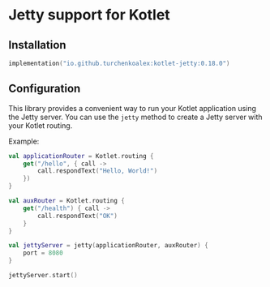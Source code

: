 # Jetty support for Kotlet

## Installation

```kotlin
implementation("io.github.turchenkoalex:kotlet-jetty:0.18.0")
```

## Configuration

This library provides a convenient way to run your Kotlet application using the Jetty server. You can use the `jetty`
method to create a Jetty server with your Kotlet routing.

Example:

```kotlin
val applicationRouter = Kotlet.routing {
    get("/hello", { call ->
        call.respondText("Hello, World!")
    })
}

val auxRouter = Kotlet.routing {
    get("/health") { call ->
        call.respondText("OK")
    }
}

val jettyServer = jetty(applicationRouter, auxRouter) {
    port = 8080
}

jettyServer.start()
```

